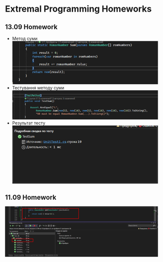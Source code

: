 # Extremal Programming Homeworks
## 13.09 Homework
* Метод суми <br>
![alt text](https://github.com/dsgnrr/Extremal-programming/blob/master/XP-01/dz_screenshots/hw2/SumMethod.png)
* Тестування методу суми <br>
![alt text](https://github.com/dsgnrr/Extremal-programming/blob/master/XP-01/dz_screenshots/hw2/TestMethod.png)
* Результат тесту <br>
![alt text](https://github.com/dsgnrr/Extremal-programming/blob/master/XP-01/dz_screenshots/hw2/TestSumResult.png)
## 11.09 Homework
![alt text](https://github.com/dsgnrr/Extremal-programming/blob/master/XP-01/dz_screenshots/hw1/1.png)
